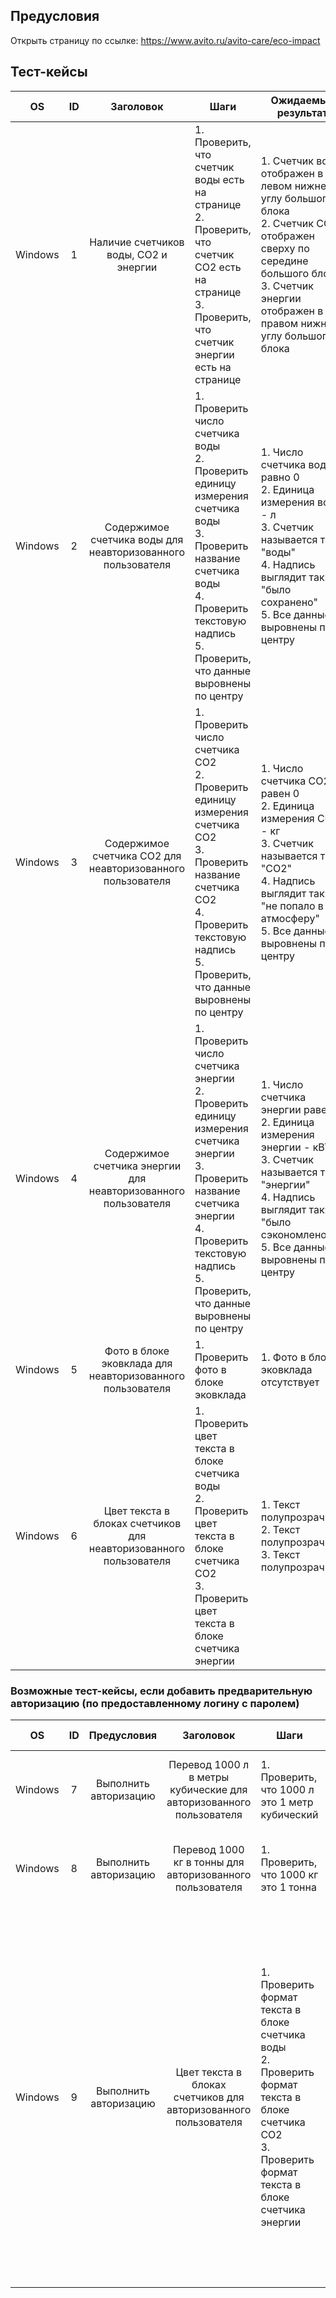 ## Предусловия
Открыть страницу по ссылке: https://www.avito.ru/avito-care/eco-impact

## Тест-кейсы
|   OS    | ID |                             Заголовок                              | Шаги                                                                                                                                                                                                                   | Ожидаемый результат                                                                                                                                                                                       |
|:-------:|:--:|:------------------------------------------------------------------:|------------------------------------------------------------------------------------------------------------------------------------------------------------------------------------------------------------------------|-----------------------------------------------------------------------------------------------------------------------------------------------------------------------------------------------------------|
| Windows | 1  |               Наличие счетчиков воды, CO2 и энергии                | 1. Проверить, что счетчик воды есть на странице<br/>2. Проверить, что счетчик CO2 есть на странице<br/>3. Проверить, что счетчик энергии есть на странице                                                              | 1. Счетчик воды отображен в левом нижнем углу большого блока<br/>2. Счетчик CO2 отображен сверху по середине большого блока<br/>3. Счетчик энергии отображен в правом нижнем углу большого блока          |
| Windows | 2  |    Содержимое счетчика воды для неавторизованного пользователя     | 1. Проверить число счетчика воды<br/>2. Проверить единицу измерения счетчика воды<br/>3. Проверить название счетчика воды<br/>4. Проверить текстовую надпись<br/>5. Проверить, что данные выровнены по центру          | 1. Число счетчика воды равно 0<br/>2. Единица измерения воды - л<br/>3. Счетчик называется так: "воды"<br/>4. Надпись выглядит так: "было сохранено"<br/>5. Все данные выровнены по центру                |
| Windows | 3  |     Содержимое счетчика CO2 для неавторизованного пользователя     | 1. Проверить число счетчика CO2<br/>2. Проверить единицу измерения счетчика CO2<br/>3. Проверить название счетчика CO2<br/>4. Проверить текстовую надпись<br/>5. Проверить, что данные выровнены по центру             | 1. Число счетчика CO2 равен 0<br/>2. Единица измерения CO2 - кг<br/>3. Счетчик называется так: "CO2"<br/>4. Надпись выглядит так: "не попало в атмосферу"<br/>5. Все данные выровнены по центру           |
| Windows | 4  |   Содержимое счетчика энергии для неавторизованного пользователя   | 1. Проверить число счетчика энергии<br/>2. Проверить единицу измерения счетчика энергии<br/>3. Проверить название счетчика энергии<br/>4. Проверить текстовую надпись<br/>5. Проверить, что данные выровнены по центру | 1. Число счетчика энергии равен 0<br/>2. Единица измерения энергии - кВТ*ч<br/>3. Счетчик называется так: "энергии"<br/>4. Надпись выглядит так: "было сэкономлено"<br/>5. Все данные выровнены по центру |
| Windows | 5  |     Фото в блоке эковклада для неавторизованного пользователя      | 1. Проверить фото в блоке эковклада                                                                                                                                                                                    | 1. Фото в блоке эковклада отсутствует                                                                                                                                                                     |
| Windows | 6  | Цвет текста в блоках счетчиков для неавторизованного пользователя  | 1. Проверить цвет текста в блоке счетчика воды<br/>2. Проверить цвет текста в блоке счетчика CO2<br/>3. Проверить цвет текста в блоке счетчика энергии                                                                 | 1. Текст полупрозрачный<br/>2. Текст полупрозрачный<br/>3. Текст полупрозрачный                                                                                                                           |

### Возможные тест-кейсы, если добавить предварительную авторизацию (по предоставленному логину с паролем)
|   OS    | ID |      Предусловия      |                             Заголовок                              | Шаги                                                                                                                                                         | Ожидаемый результат                                                                                                                                                                                                                                                                                                                |
|:-------:|:--:|:---------------------:|:------------------------------------------------------------------:|--------------------------------------------------------------------------------------------------------------------------------------------------------------|------------------------------------------------------------------------------------------------------------------------------------------------------------------------------------------------------------------------------------------------------------------------------------------------------------------------------------|
| Windows | 7  | Выполнить авторизацию | Перевод 1000 л в метры кубические для авторизованного пользователя | 1. Проверить, что 1000 л это 1 метр кубический                                                                                                               | 1. На счетчике отображается 1 м^3 для каждых 1000 л                                                                                                                                                                                                                                                                                |
| Windows | 8  | Выполнить авторизацию |      Перевод 1000 кг в тонны для авторизованного пользователя      | 1. Проверить, что 1000 кг это 1 тонна                                                                                                                        | 1. На счетчике отображается 1 т для каждых 1000 кг                                                                                                                                                                                                                                                                                 |
| Windows | 9  | Выполнить авторизацию |  Цвет текста в блоках счетчиков для авторизованного пользователя   | 1. Проверить формат текста в блоке счетчика воды<br/>2. Проверить формат текста в блоке счетчика CO2<br/>3. Проверить формат текста в блоке счетчика энергии | 1. Текст черный. Для числа, единицы измерения и названия - жирный, для остального текста - без выделения<br/>2. Текст черный. Для числа, единицы измерения и названия - жирный, для остального текста - без выделения<br/>3. Текст черный. Для числа, единицы измерения и названия - жирный, для остального текста - без выделения |
